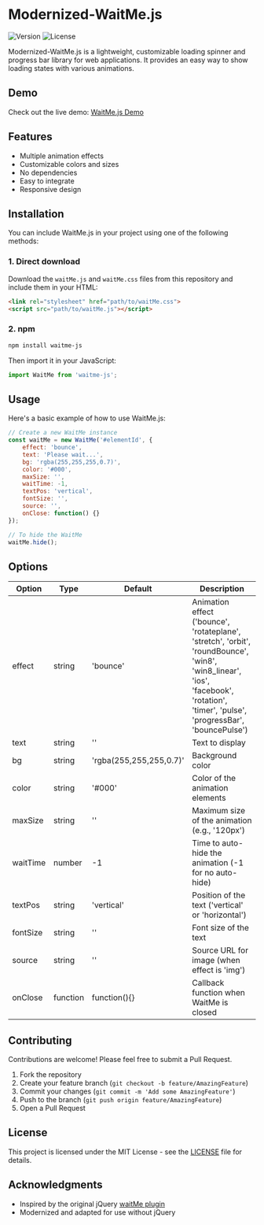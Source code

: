 # Modernized-WaitMe.js

![Version](https://img.shields.io/badge/version-1.0.0-blue.svg)
![License](https://img.shields.io/badge/license-MIT-green.svg)

Modernized-WaitMe.js is a lightweight, customizable loading spinner and progress bar library for web applications. It provides an easy way to show loading states with various animations.

## Demo

Check out the live demo: [WaitMe.js Demo](https://carlosvidal.github.io/modernized-waitme/)

## Features

- Multiple animation effects
- Customizable colors and sizes
- No dependencies
- Easy to integrate
- Responsive design

## Installation

You can include WaitMe.js in your project using one of the following methods:

### 1. Direct download

Download the `waitMe.js` and `waitMe.css` files from this repository and include them in your HTML:

```html
<link rel="stylesheet" href="path/to/waitMe.css">
<script src="path/to/waitMe.js"></script>
```

### 2. npm

```bash
npm install waitme-js
```

Then import it in your JavaScript:

```javascript
import WaitMe from 'waitme-js';
```

## Usage

Here's a basic example of how to use WaitMe.js:

```javascript
// Create a new WaitMe instance
const waitMe = new WaitMe('#elementId', {
    effect: 'bounce',
    text: 'Please wait...',
    bg: 'rgba(255,255,255,0.7)',
    color: '#000',
    maxSize: '',
    waitTime: -1,
    textPos: 'vertical',
    fontSize: '',
    source: '',
    onClose: function() {}
});

// To hide the WaitMe
waitMe.hide();
```

## Options

| Option | Type | Default | Description |
|--------|------|---------|-------------|
| effect | string | 'bounce' | Animation effect ('bounce', 'rotateplane', 'stretch', 'orbit', 'roundBounce', 'win8', 'win8_linear', 'ios', 'facebook', 'rotation', 'timer', 'pulse', 'progressBar', 'bouncePulse') |
| text | string | '' | Text to display |
| bg | string | 'rgba(255,255,255,0.7)' | Background color |
| color | string | '#000' | Color of the animation elements |
| maxSize | string | '' | Maximum size of the animation (e.g., '120px') |
| waitTime | number | -1 | Time to auto-hide the animation (-1 for no auto-hide) |
| textPos | string | 'vertical' | Position of the text ('vertical' or 'horizontal') |
| fontSize | string | '' | Font size of the text |
| source | string | '' | Source URL for image (when effect is 'img') |
| onClose | function | function(){} | Callback function when WaitMe is closed |

## Contributing

Contributions are welcome! Please feel free to submit a Pull Request.

1. Fork the repository
2. Create your feature branch (`git checkout -b feature/AmazingFeature`)
3. Commit your changes (`git commit -m 'Add some AmazingFeature'`)
4. Push to the branch (`git push origin feature/AmazingFeature`)
5. Open a Pull Request

## License

This project is licensed under the MIT License - see the [LICENSE](LICENSE) file for details.

## Acknowledgments

- Inspired by the original jQuery [waitMe plugin](https://github.com/vadimsva/waitMe)
- Modernized and adapted for use without jQuery